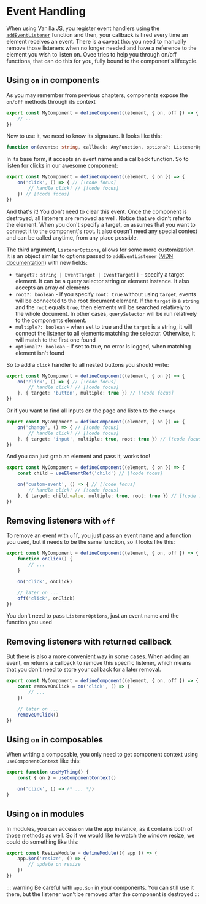 # Event Handling

When using Vanilla JS, you register event handlers using the [`addEventListener`](https://developer.mozilla.org/en-US/docs/Web/API/EventTarget/addEventListener) function and then, your callback is fired every time an element receives an event. There is a caveat tho: you need to manually remove those listeners when no longer needed and have a reference to the element you wish to listen on. Ovee tries to help you through on/off functions, that can do this for you, fully bound to the component's lifecycle.

## Using `on` in components

As you may remember from previous chapters, components expose the `on/off` methods through its context

```ts
export const MyComponent = defineComponent((element, { on, off }) => {
    // ...
})
```

Now to use it, we need to know its signature. It looks like this:

```ts
function on(events: string, callback: AnyFunction, options?: ListenerOptions): () => void;
```

In its base form, it accepts an event name and a callback function. So to listen for clicks in our awesome component:

```ts
export const MyComponent = defineComponent((element, { on }) => {
    on('click', () => { // [!code focus]
        // handle click! // [!code focus]
    }) // [!code focus]
})
```

And that's it! You don't need to clear this event. Once the component is destroyed, all listeners are removed as well. Notice that we didn't refer to the element. When you don't specify a target, `on` assumes that you want to connect it to the component's root. It also doesn't need any special context and can be called anytime, from any place possible.

The third argument, `ListenerOptions`, allows for some more customization. It is an object similar to options passed to `addEventListener` ([MDN documentation](https://developer.mozilla.org/en-US/docs/Web/API/EventTarget/addEventListener#options)) with new fields:
 - `target?: string | EventTarget | EventTarget[]` - specify a target element. It can be a query selector string or element instance. It also accepts an array of elements
 - `root?: boolean` - if you specify `root: true` without using `target`, events will be connected to the root document element. If the `target` is a `string` and the `root` equals `true`, then elements will be searched relatively to the whole document. In other cases, `querySelector` will be run relatively to the components element.
 - `multiple?: boolean` - when set to true and the `target` is a string, it will connect the listener to all elements matching the selector. Otherwise, it will match to the first one found
 - `optional?: boolean` - if set to true, no error is logged, when matching element isn't found

So to add a `click` handler to all nested buttons you should write:

```ts
export const MyComponent = defineComponent((element, { on }) => {
    on('click', () => { // [!code focus]
        // handle click! // [!code focus]
    }, { target: 'button', multiple: true }) // [!code focus]
})
```

Or if you want to find all inputs on the page and listen to the `change`

```ts
export const MyComponent = defineComponent((element, { on }) => {
    on('change', () => { // [!code focus]
        // handle click! // [!code focus]
    }, { target: 'input', multiple: true, root: true }) // [!code focus]
})
```

And you can just grab an element and pass it, works too!

```ts
export const MyComponent = defineComponent((element, { on }) => {
    const child = useElementRef('child') // [!code focus]

    on('custom-event', () => { // [!code focus]
        // handle click! // [!code focus]
    }, { target: child.value, multiple: true, root: true }) // [!code focus]
})
```

## Removing listeners with `off`

To remove an event with `off`, you just pass an event name and a function you used, but it needs to be the same function, so it looks like this:

```ts
export const MyComponent = defineComponent((element, { on, off }) => {
    function onClick() {
        // ...
    }

    on('click', onClick)

    // later on ...
    off('click', onClick)
})
```

You don't need to pass `ListenerOptions`, just an event name and the function you used

## Removing listeners with returned callback

But there is also a more convenient way in some cases. When adding an event, `on` returns a callback to remove this specific listener, which means that you don't need to store your callback for a later removal.

```ts
export const MyComponent = defineComponent((element, { on, off }) => {
    const removeOnClick = on('click', () => {
        // ...
    })

    // later on ...
    removeOnClick()
})
```

## Using `on` in composables

When writing a composable, you only need to get component context using `useComponentContext` like this:

```ts
export function useMyThing() {
    const { on } = useComponentContext()

    on('click', () => /* ... */)
}
```

## Using `on` in modules

In modules, you can access `on` via the app instance, as it contains both of those methods as well. So if we would like to watch the window resize, we could do something like this:

```ts
export const ResizeModule = defineModule(({ app }) => {
    app.$on('resize', () => {
        // update on resize
    })
})
```

::: warning
Be careful with `app.$on` in your components. You can still use it there, but the listener won't be removed after the component is destroyed
:::
